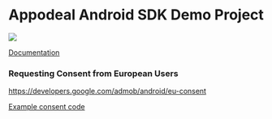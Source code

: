 # Appodeal Android SDK Demo Project

[![](https://img.shields.io/badge/SDK%20version-Stable%202.6.1-brightgreen)](https://wiki.appodeal.com/en/android/2-6-1-android-sdk-integration-guide)

[Documentation](https://wiki.appodeal.com/en/android/2-6-1-android-sdk-integration-guide)

### Requesting Consent from European Users
https://developers.google.com/admob/android/eu-consent

[Example consent code](https://github.com/appodeal/appodeal-android-demo/blob/master/app/src/main/java/com/appodeal/test/SplashActivity.java)